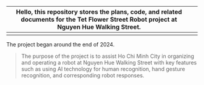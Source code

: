 
|Hello, this repository stores the plans, code, and related documents for the Tet Flower Street Robot project at Nguyen Hue Walking Street.|  |
|------------------------------------------------------------------------------------------------------------------------------------------|--|
|                                                                                                                                          |  |


The project began around the end of 2024.   
>The purpose of the project is to assist Ho Chi Minh City in organizing and operating a robot at
> Nguyen Hue Walking Street with key features such as using AI
> technology for human recognition, hand gesture recognition, and
> corresponding robot responses.
